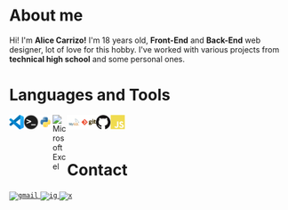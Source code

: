 # **About me**
Hi! I'm **Alice Carrizo!** I'm 18 years old, **Front-End** and **Back-End** web designer, lot of love for this hobby. I've worked with various projects from **technical high school** and some personal ones.


# **Languages and Tools**

<img align="left" alt="Visual Studio Code" width="26px" src="https://raw.githubusercontent.com/github/explore/80688e429a7d4ef2fca1e82350fe8e3517d3494d/topics/visual-studio-code/visual-studio-code.png" />
<img align="left" alt="HTML5" width="26px" src="https://raw.githubusercontent.com/github/explore/80688e429a7d4ef2fca1e82350fe8e3517d3494d/topics/terminal/terminal.png" />
<img align="left" alt="Python" width="26px" src="https://raw.githubusercontent.com/github/explore/80688e429a7d4ef2fca1e82350fe8e3517d3494d/topics/python/python.png" />
<img align="left" alt="Microsoft Excel" width="26px" src="https://img.icons8.com/color/452/microsoft-excel-2019--v1.png" />
<img align="left" alt="MySQL" width="26px" src="https://raw.githubusercontent.com/github/explore/80688e429a7d4ef2fca1e82350fe8e3517d3494d/topics/mysql/mysql.png" />
<img align="center" alt="JavaScript" width="26px" src="https://raw.githubusercontent.com/devicons/devicon/master/icons/javascript/javascript-plain.svg">
<img align="left" alt="Git" width="26px" src="https://raw.githubusercontent.com/github/explore/80688e429a7d4ef2fca1e82350fe8e3517d3494d/topics/git/git.png" />
<img align="left" alt="GitHub" width="26px" src="https://raw.githubusercontent.com/github/explore/78df643247d429f6cc873026c0622819ad797942/topics/github/github.png" />


<br />
<br />


# **Contact**
<a href="mailto:aliceelizabethcarrizo@gmail.com" target="_blank">
    <code><img aling="left" alt="gmail" width="26px" src="https://img.icons8.com/3d-fluency/100/000000/gmail.png"></code>
</a>
<a href="https://www.instagram.com/aleecebeth" target="_blank">
    <code><img aling="left" alt="ig" width="26px" src="https://github.com/Aleecebeth/Aleecebeth/assets/144489440/7f83696f-c38e-48ca-a1a6-87f9e11630db"></code>
</a>
<a href="https://www.twitter.com/aleecebeth" target="_blank">
    <code><img aling="left" alt="x" width="26px" src="https://github.com/Aleecebeth/Aleecebeth/assets/144489440/ce2452db-0a7f-4470-ad56-486ac24d5095"></code>
</a>
